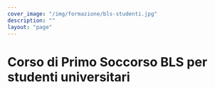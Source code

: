 ```yaml
---
cover_image: "/img/formazione/bls-studenti.jpg"
description: ""
layout: "page"
---
```


# Corso di Primo Soccorso BLS per studenti universitari
